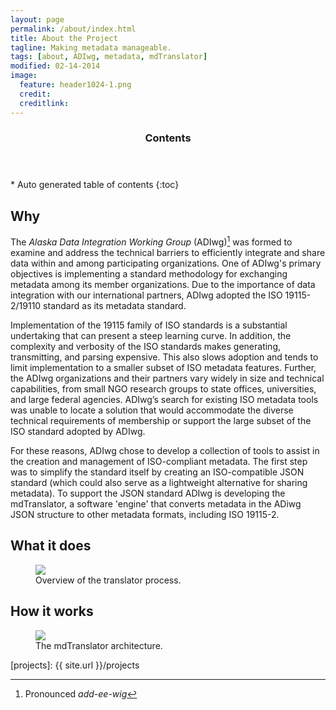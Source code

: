 ```yaml
---
layout: page
permalink: /about/index.html
title: About the Project
tagline: Making metadata manageable.
tags: [about, ADIwg, metadata, mdTranslator]
modified: 02-14-2014
image:
  feature: header1024-1.png
  credit:
  creditlink:
---
```


<section id="table-of-contents" class="toc">
  <header>
    <h3>Contents</h3>
  </header>
<div id="drawer" markdown="1">
*  Auto generated table of contents
{:toc}
</div>
</section><!-- /#table-of-contents -->

## Why

The *Alaska Data Integration Working Group* (ADIwg)[^1] was formed to examine and address the technical barriers to
efficiently integrate and share data within and among participating organizations. One of ADIwg's primary objectives is implementing a standard methodology for exchanging metadata among its member organizations. Due to the importance of data integration with our international partners, ADIwg adopted the ISO 19115-2/19110 standard as its metadata standard. 

Implementation of the 19115 family of ISO standards is a substantial undertaking that can present a steep learning curve. In addition, the complexity and verbosity of the ISO standards makes generating, transmitting, and parsing expensive. This also slows adoption and tends to limit implementation to a smaller subset of ISO metadata features. Further, the ADIwg organizations and their partners vary widely in size and technical capabilities, from small NGO research groups to state offices, universities, and large federal agencies. ADIwg’s search for existing ISO metadata tools was unable to locate a solution that would accommodate the diverse technical requirements of membership or support the large subset of the ISO standard adopted by ADIwg.

For these reasons, ADIwg chose to develop a collection of tools to assist in the creation and management of ISO-compliant metadata. The first step was to simplify the standard itself by creating an ISO-compatible JSON standard (which could also serve as a lightweight alternative for sharing metadata). To support the JSON standard ADIwg is developing the mdTranslator, a software 'engine' that converts metadata in the ADiwg JSON structure to other metadata formats, including ISO 19115-2.

## What it does

<figure>
	<a href="{{ site.url}}/images/translator_process.png"><img src="{{ site.url}}/images/translator_process.png"></a>
	<figcaption>Overview of the translator process.</figcaption>
</figure>

## How it works

<figure>
	<a href="{{ site.url}}/images/translator_arch.png"><img src="{{ site.url}}/images/translator_arch.png"></a>
	<figcaption>The mdTranslator architecture.</figcaption>
</figure>

[^1]: Pronounced *add-ee-wig*

[projects]: {{ site.url }}/projects